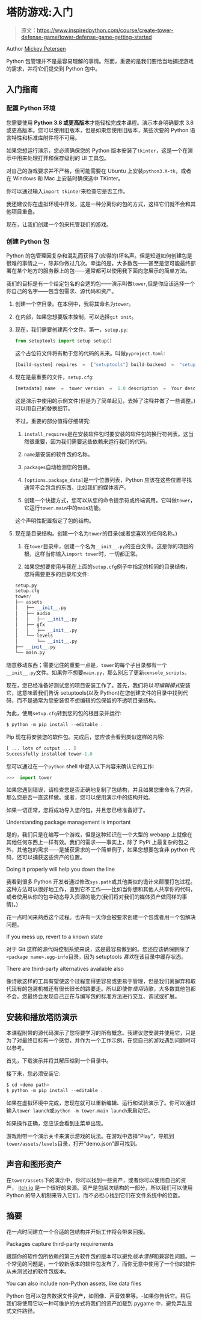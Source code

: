 # 塔防游戏:入门

> 原文：<https://www.inspiredpython.com/course/create-tower-defense-game/tower-defense-game-getting-started>

Author [Mickey Petersen](https://www.inspiredpython.com/author/mickey-petersen)

Python 包管理并不是最容易理解的事情。然而，重要的是我们要恰当地捕捉游戏的需求，并将它们提交到 Python 包中。

## 入门指南

### 配置 Python 环境

您需要使用 **Python 3.8 或更高版本**才能轻松完成本课程。演示本身明确要求 3.8 或更高版本。您可以使用旧版本，但是如果您使用旧版本，某些次要的 Python 语言特性和标准库附件将不可用。

 如果您想运行演示，您必须确保您的 Python 版本安装了`tkinter`，这是一个在演示中用来处理打开和保存级别的 UI 工具包。

对自己的游戏要求并不严格，但可能需要在 Ubuntu 上安装`python3.X-tk`，或者在 Windows 和 Mac 上安装时确保选中 TKinter。

你可以通过输入`import tkinter`来检查它是否工作。 

我还建议你在虚拟环境中开发，这是一种分离你的包的方式，这样它们就不会和其他项目重叠。

现在，让我们创建一个包来托管我们的游戏。

### 创建 Python 包

Python 的包管理因复杂和混乱而获得了(应得的)坏名声。但是知道如何创建包是很难的事情之一，除非你做过几次。幸运的是，大多数包——甚至是您可能最终部署在某个地方的服务器上的包——通常都可以使用我下面向您展示的简单方法。

我们的目标是有一个给定包名的合适的包——演示叫做`tower`,但是你应该选择一个你自己的名字——包含包需求、源代码和资产。

1.  创建一个空目录。在本例中，我将其命名为`tower`。

2.  在内部，如果您想要版本控制，可以选择`git init`。

3.  现在，我们需要创建两个文件。第一，`setup.py`:

    ```py
    from setuptools import setup setup()
    ```

    这个占位符文件将有助于您的代码的未来。叫做`pyproject.toml`:

    ```py
    [build-system] requires  =  ["setuptools"] build-backend  =  "setuptools.build_meta"
    ```

4.  现在是最重要的文件，`setup.cfg`:

    ```py
    [metadata] name  =  tower version  =  1.0 description  =  Your description long_description  =  A longer description license  =  Your license here classifiers  =   Programming Language :: Python :: 3   [options] zip_safe  =  false packages  =  find: install_requires  =   click==8.* pygame==2.* structlog   [options.package_data] tower.assets.gfx  =  *.png tower.assets.audio  =  *.wav, *.ogg tower.assets.levels  =  *.json   [options.entry_points] # Optional, but if you want to keep it, # make sure you have a function called # main() in tower.main! console_scripts  =   tower  =  tower.main:main
    ```

    这是演示中使用的示例文件(但是为了简单起见，去掉了注释并做了一些调整。)可以用自己的替换细节。

    不过，重要的部分值得仔细研究:

    1.  `install_requires`是在安装软件包时要安装的软件包的换行符列表。这当然很重要，因为我们需要这些依赖来运行我们的代码。

    2.  `name`是安装的软件包的名称。

    3.  `packages`自动检测您的包裹。

    4.  `[options.package_data]`是一个位置列表，Python 应该在这些位置寻找通常不会包含的东西，比如我们的媒体资产。

    5.  创建一个快捷方式，您可以从您的命令提示符或终端调用。它叫做`tower`，它运行`tower.main`中的`main`功能。

    这个声明性配置指定了包的结构。

5.  现在是目录结构。创建一个名为`tower`的目录(或者您喜欢的任何名称。)

    1.  在`tower`目录中，创建一个名为`__init__.py`的空白文件。这是你的项目的根，这样当你输入`import tower`时，一切都正常。

    2.  如果您想要使用与我在上面的`setup.cfg`例子中指定的相同的目录结构，您将需要更多的目录和文件:

    ```py
    setup.py
    setup.cfg
    tower/
    ├── assets
    │   ├── __init__.py
    │   ├── audio
    │   │   ├── __init__.py
    │   ├── gfx
    │   │   ├── __init__.py
    │   └── levels
    │       └── __init__.py
    ├── __init__.py
    └── main.py
    ```

 随意移动东西；需要记住的重要一点是，`tower`的每个子目录都有一个`__init__.py`文件。如果你不想要`main.py`，那么别忘了更新`console_scripts`。 

现在，您已经准备好测试您的项目安装工作了。首先，我们将以*可编辑模式*安装它，这意味着我们告诉 setuptools(以及 Python)在您创建文件的目录中找到代码，而不是通常为您安装但不想编辑的包保留的不透明目录结构。

为此，使用`setup.cfg`转到您的包的根目录并运行:

```py
$ python -m pip install --editable .
```

Pip 现在将安装您的软件包。完成后，您应该会看到类似这样的内容:

```py
[ ... lots of output ... ]
Successfully installed tower-1.0
```

您可以通过在一个`python` shell 中键入以下内容来确认它的工作:

```py
>>>  import tower
```

 如果您遇到错误，请检查您是否正确地复制了包结构，并且如果您重命名了内容，那么您是否一直这样做。或者，您可以使用演示中的结构开始。 

如果一切正常，您将成功导入您的包，并且您已经准备好了。

Understanding package management is important

是的，我们只是在编写一个游戏，但是这种知识在一个大型的 webapp 上就像在其他任何东西上一样有效。我们的需求——事实上，除了 PyPi 上最复杂的包之外，其他包的需求——是捕获需求的一个简单例子，如果您想要包含非 python 代码，还可以捕获这些资产的位置。

Doing it properly will help you down the line

我看到很多 Python 开发者通过修改`sys.path`或其他类似的诡计来颠覆打包过程。这种方法可以很好地工作，直到它不工作——比如当你想和其他人共享你的代码，或者使用从你的包中动态导入资源的能力(我们将对我们的媒体资产做同样的事情)。)

花一点时间来熟悉这个过程。也许有一天你会被要求创建一个包或者用一个包解决问题。

If you mess up, revert to a known state

对于 Git 这样的源代码控制系统来说，这是最容易做到的。您还应该确保删除了`<package name>.egg-info`目录，因为 setuptools *喜欢*在该目录中缓存状态。

There are third-party alternatives available also

像诗歌这样的工具有望使这个过程变得更容易或更易于管理，但是我们离摒弃和取代现有的包装机械还有很长很长的路要走。所以即使你*使用*诗歌，大多数其他包都不会。您最终会发现自己正在与编写包的标准方法进行交互、调试或扩展。

## 安装和播放塔防演示

本课程附带的源代码演示了您将要学习的所有概念。我建议您安装并使用它，只是为了对最终目标有一个感觉，并作为一个工作示例，在您自己的游戏遇到问题时可以参考。

首先，下载演示并将其解压缩到一个目录中。

接下来，您必须安装它:

```py
$ cd <demo path>
$ python -m pip install --editable .
```

如果在虚拟环境中完成，您现在就可以重新编辑、运行和试验演示了。你可以通过输入`tower launch`或`python -m tower.main launch`来启动它。

如果操作正确，您应该会看到主菜单出现。

 游戏附带一个演示关卡来演示游戏的玩法。在游戏中选择“Play”，导航到`tower/assets/levels`目录，打开“demo.json”即可找到。 

## 声音和图形资产

在`tower/assets`下的演示中，你可以找到一些资产，或者你可以使用自己的资产， [itch.io](https://www.itch.io/) 是一个很好的来源。资产是包层次结构的一部分，所以我们可以使用 Python 的导入机制来导入它们，而不必担心找到它们在文件系统中的位置。

## 摘要

花一点时间建立一个合适的包结构并开始工作将会带来回报。

Packages capture third-party requirements

跟踪你的软件包所依赖的第三方软件包的版本可以避免*版本漂移*和兼容性问题。一个常见的问题是，一个较新版本的软件包发布了，而你无意中使用了一个你的软件从未测试过的软件包版本。

You can also include non-Python assets, like data files

Python 包可以包含数据文件资产，如图像、声音效果等。-如果你告诉它。稍后我们将使用它以一种可维护的方式将我们的资产加载到 pygame 中，避免弄乱显式文件路径。